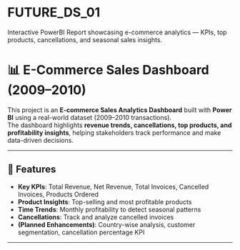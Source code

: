 # FUTURE_DS_01
Interactive PowerBI Report showcasing e-commerce analytics — KPIs, top products, cancellations, and seasonal sales insights.
# 📊 E-Commerce Sales Dashboard (2009–2010)

This project is an **E-commerce Sales Analytics Dashboard** built with **Power BI** using a real-world dataset (2009–2010 transactions).  
The dashboard highlights **revenue trends, cancellations, top products, and profitability insights**, helping stakeholders track performance and make data-driven decisions.

---

## 🚀 Features
- **Key KPIs**: Total Revenue, Net Revenue, Total Invoices, Cancelled Invoices, Products Ordered
- **Product Insights**: Top-selling and most profitable products
- **Time Trends**: Monthly profitability to detect seasonal patterns
- **Cancellations**: Track and analyze cancelled invoices
- **(Planned Enhancements)**: Country-wise analysis, customer segmentation, cancellation percentage KPI

---

